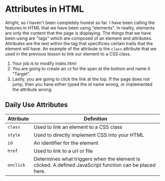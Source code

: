 # Attributes in HTML
Alright, so I haven't been completely honest so far. I have been calling the features in HTML that we have been using "elements". In reality, elements are only the content that the page is displaying. The things that we have been using are "tags" which are composed of an element and attributes. Attributes are the text within the tag that specificies certain traits that the element will have. An example of the attribute is the `class` attribute that we used in the previous lesson to link our element to a CSS class.

1. Your job is to modify index.html
2. You are going to create an `id` for the span at the bottom and name it "Target".
3. Lastly, you are going to click the link at the top. If the page does not jump, then you have either typed the id name wrong, or implemented the attribute wrong.

Daily Use Attributes
---
|Attribute|Definition|
|---|---|
|`class`|Used to link an element to a CSS class|
|`style`|Used to directly implement CSS into your HTML|
|`id`|An identifier for the element|
|`href`|Used to link to a url or file|
|`onclick`|Determines what triggers when the element is clicked. A defined JavaScript function can be placed here.|
